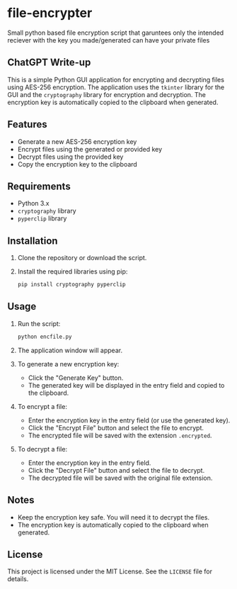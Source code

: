 # file-encrypter
Small python based file encryption script that garuntees only the intended reciever with the key you made/generated can have your private files

## ChatGPT Write-up
This is a simple Python GUI application for encrypting and decrypting files using AES-256 encryption. The application uses the `tkinter` library for the GUI and the `cryptography` library for encryption and decryption. The encryption key is automatically copied to the clipboard when generated.

## Features

- Generate a new AES-256 encryption key
- Encrypt files using the generated or provided key
- Decrypt files using the provided key
- Copy the encryption key to the clipboard

## Requirements

- Python 3.x
- `cryptography` library
- `pyperclip` library

## Installation

1. Clone the repository or download the script.
2. Install the required libraries using pip:

    ```bash
    pip install cryptography pyperclip
    ```

## Usage

1. Run the script:

    ```bash
    python encfile.py
    ```

2. The application window will appear.

3. To generate a new encryption key:
   - Click the "Generate Key" button.
   - The generated key will be displayed in the entry field and copied to the clipboard.

4. To encrypt a file:
   - Enter the encryption key in the entry field (or use the generated key).
   - Click the "Encrypt File" button and select the file to encrypt.
   - The encrypted file will be saved with the extension `.encrypted`.

5. To decrypt a file:
   - Enter the encryption key in the entry field.
   - Click the "Decrypt File" button and select the file to decrypt.
   - The decrypted file will be saved with the original file extension.

## Notes

- Keep the encryption key safe. You will need it to decrypt the files.
- The encryption key is automatically copied to the clipboard when generated.

## License

This project is licensed under the MIT License. See the `LICENSE` file for details.
